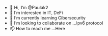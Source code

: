 - 👋 Hi, I’m @Paulak2
- 👀 I’m interested in IT, DeFi
- 🌱 I’m currently learning Cibersecurity
- 💞️ I’m looking to collaborate on ...Ipv6 protocol
- 📫 How to reach me ...Here

<!---
Paulak2/Paulak2 is a ✨ special ✨ repository because its `README.md` (this file) appears on your GitHub profile.
You can click the Preview link to take a look at your changes.
--->

